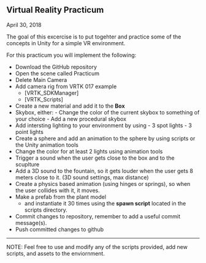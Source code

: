 ## Virtual Reality Practicum
April 30, 2018

The goal of this excercise is to put togehter and practice some of the concepts in Unity for a simple VR environment. 

For this practicum you will implement the following:

- Download the GitHub repository
- Open the scene called Practicum
- Delete Main Camera
- Add camera rig from VRTK 017 example
	- 	[VRTK_SDKManager]
	- 	[VRTK_Scripts]
- Create a new material and add it to the **Box**
- Skybox, either:
		- 	Change the color of the current skybox to something of your choice
		- Add a new procedural skybox
- Add intersting lighting to your environment by using
		- 3 spot lights
		- 3 point lights
- Create a sphere and add an animation to the sphere by using scripts or the Unity animation tools
- Change the color for at least 2 lights using animation tools
- Trigger a sound when the user gets close to the box and to the scuplture
- Add a 3D sound to the fountain, so it gets louder when the user gets 8 meters close to it. (3D sound settings, max distance)
- Create a physics based animation (using hinges or springs), so when the user collides with it, it moves.
- Make a prefab from the plant model
	- and instantiate it 30 times using the **spawn script** located in the scripts directory. 
- Commit changes to repository, remember to add a useful commit message(s).
- Push committed changes to github


---
NOTE: Feel free to use and modify any of the scripts provided, add new scripts, and assets to the enviornment.

